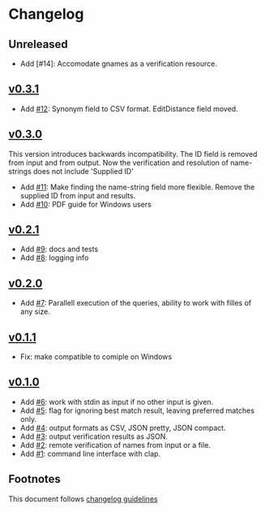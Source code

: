 # Changelog

## Unreleased

- Add [#14]: Accomodate gnames as a verification resource.

## [v0.3.1]

- Add [#12]: Synonym field to CSV format. EditDistance field moved.

## [v0.3.0]

This version introduces backwards incompatibility. The ID field is removed
from input and from output. Now the verification and resolution of name-strings
does not include 'Supplied ID'

- Add [#11]: Make finding the name-string field more flexible.
             Remove the supplied ID from input and results.
- Add [#10]: PDF guide for Windows users

## [v0.2.1]

- Add [#9]: docs and tests
- Add [#8]: logging info

## [v0.2.0]

- Add [#7]: Parallell execution of the queries, ability to work
            with filles of any size.

## [v0.1.1]

- Fix: make compatible to comiple on Windows

## [v0.1.0]

- Add [#6]: work with stdin as input if no other input is given.
- Add [#5]: flag for ignoring best match result, leaving preferred matches only.
- Add [#4]: output formats as CSV, JSON pretty, JSON compact.
- Add [#3]: output verification results as JSON.
- Add [#2]: remote verification of names from input or a file.
- Add [#1]: command line interface with clap.

## Footnotes

This document follows [changelog guidelines]

[v0.3.1]: https://github.com/gnames/gnverify/compare/v0.3.0...v0.3.1
[v0.3.0]: https://github.com/gnames/gnverify/compare/v0.2.1...v0.3.0
[v0.2.1]: https://github.com/gnames/gnverify/compare/v0.2.0...v0.2.1
[v0.2.0]: https://github.com/gnames/gnverify/compare/v0.1.1...v0.2.0
[v0.1.1]: https://github.com/gnames/gnverify/compare/v0.1.0...v0.1.1
[v0.1.0]: https://github.com/gnames/gnverify/tree/v0.1.0

[#12]: https://github.com/gnames/gnverify/issues/12
[#11]: https://github.com/gnames/gnverify/issues/11
[#10]: https://github.com/gnames/gnverify/issues/10
[#9]: https://github.com/gnames/gnverify/issues/9
[#8]: https://github.com/gnames/gnverify/issues/8
[#7]: https://github.com/gnames/gnverify/issues/7
[#6]: https://github.com/gnames/gnverify/issues/6
[#5]: https://github.com/gnames/gnverify/issues/5
[#4]: https://github.com/gnames/gnverify/issues/4
[#3]: https://github.com/gnames/gnverify/issues/3
[#2]: https://github.com/gnames/gnverify/issues/2
[#1]: https://github.com/gnames/gnverify/issues/1

[changelog guidelines]: https://github.com/olivierlacan/keep-a-changelog
